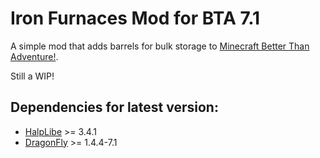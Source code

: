 # Iron Furnaces Mod for BTA 7.1

A simple mod that adds barrels for bulk storage to [Minecraft Better Than Adventure!](https://www.minecraftforum.net/forums/mapping-and-modding-java-edition/minecraft-mods/3106066-better-than-adventure-for-beta-1-7-3-timely).

Still a WIP!

## Dependencies for latest version:
- [HalpLibe](https://github.com/Turnip-Labs/bta-halplibe) >= 3.4.1
- [DragonFly](https://github.com/UselessSolutions/DragonFly) >= 1.4.4-7.1
